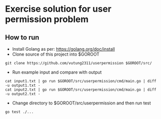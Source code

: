 # Exercise solution for user permission problem

## How to run
* Install Golang as per: https://golang.org/doc/install
* Clone source of this project into $GOROOT
```
git clone https://github.com/vutung2311/userpermission $GOROOT/src/
```
* Run example input and compare with output
```
cat input1.txt | go run $GOROOT/src/userpermission/cmd/main.go | diff -u output1.txt -
cat input2.txt | go run $GOROOT/src/userpermission/cmd/main.go | diff -u output2.txt -
```
* Change directory to $GOROOT/src/userpermission and then run test
```
go test ./...
```
